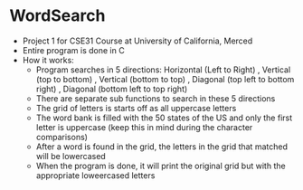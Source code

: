 # WordSearch
- Project 1 for CSE31 Course at University of California, Merced
- Entire program is done in C
- How it works:
   - Program searches in 5 directions: Horizontal (Left to Right) , Vertical (top to bottom) , Vertical (bottom to top) , Diagonal (top left to bottom right) , Diagonal (bottom left to top right)
   - There are separate sub functions to search in these 5 directions
   - The grid of letters is starts off as all uppercase letters
   - The word bank is filled with the 50 states of the US and only the first letter is uppercase (keep this in mind during the character comparisons)
   - After a word is found in the grid, the letters in the grid that matched will be lowercased
   - When the program is done, it will print the original grid but with the appropriate loweercased letters 
